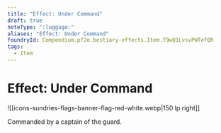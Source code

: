 ```yaml
---
title: "Effect: Under Command"
draft: true
noteType: ":luggage:"
aliases: "Effect: Under Command"
foundryId: Compendium.pf2e.bestiary-effects.Item.T9wQ1LvsvPWTefQR
tags:
  - Item
---
```


# Effect: Under Command
![[icons-sundries-flags-banner-flag-red-white.webp|150 lp right]]

Commanded by a captain of the guard.
